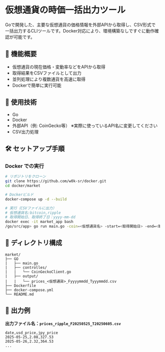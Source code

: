 # 仮想通貨の時価一括出力ツール

Goで開発した、主要な仮想通貨の価格情報を外部APIから取得し、CSV形式で一括出力するCLIツールです。Docker対応により、環境構築なしですぐに動作確認が可能です。

## 📌 機能概要

- 仮想通貨の現在価格・変動率などをAPIから取得
- 取得結果をCSVファイルとして出力
- 並列処理により複数通貨を高速に取得
- Dockerで簡単に実行可能

## 🚀 使用技術

- Go
- Docker
- 外部API（例: CoinGecko等） ※実際に使っているAPI名に変更してください
- CSV出力処理

## 🛠️ セットアップ手順

### Docker での実行

```bash
# リポジトリをクローン
git clone https://github.com/w0k-sr/docker.git
cd docker/market

# Dockerビルド
docker-compose up -d --build

# 実行（CSVファイルに出力）
# 仮想通貨名:bitcoin,ripple
# 取得開始日、取得終了日：yyyy-mm-dd
docker exec -it market_app bash
/go/src/app> go run main.go -coin=<仮想通貨名> -start=<取得開始日> -end=<取得終了日>
```
## 📂 ディレクトリ構成

```
market/
├── GO
|   ├── main.go
|   ├── controlles/
|   |   └── CoinGeckoClient.go
|   ├── output/
|   |   └── prices_<仮想通貨>_Fyyyymmdd_Tyyymmdd.csv
├── Dockerfile
├── docker-compose.yml
└── README.md
```
## 🧪 出力例

**出力ファイル名：`prices_ripple_F20250525_T20250605.csv`**

```csv
date,usd_price,jpy_price
2025-05-25,2.08,327.53
2025-05-26,2.32,364.53
...
